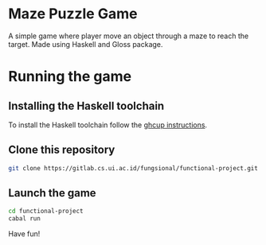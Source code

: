 # Maze Puzzle Game
A simple game where player move an object through a maze to reach the target. Made using Haskell and Gloss package.
# Running the game
## Installing the Haskell toolchain
To install the Haskell toolchain follow the [ghcup instructions](https://www.haskell.org/ghcup/).
## Clone this repository
```bash
git clone https://gitlab.cs.ui.ac.id/fungsional/functional-project.git
```
## Launch the game
```bash
cd functional-project
cabal run
```
Have fun!
